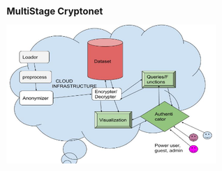 
## MultiStage Cryptonet

<img src="https://github.com/thefr33radical/vivli.codeblue/blob/master/architecture.jpg" alt="Architecture" align="center" height="320" width="480">
